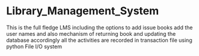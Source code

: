 # Library_Management_System
This is the full fledge LMS including the options to add issue books add the user names and also mechanism of returning book and updating the database accordingly all the activities are recorded in transaction file using python File I/O system 
